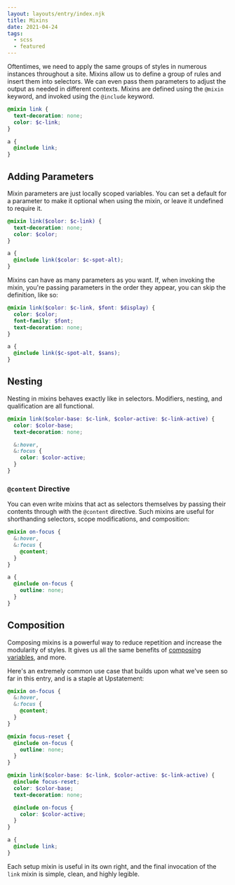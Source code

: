 ```yaml
---
layout: layouts/entry/index.njk
title: Mixins
date: 2021-04-24
tags:
  - scss
  - featured
---
```


Oftentimes, we need to apply the same groups of styles in numerous instances throughout a site. Mixins allow us to define a group of rules and insert them into selectors. We can even pass them parameters to adjust the output as needed in different contexts. Mixins are defined using the `@mixin` keyword, and invoked using the `@include` keyword.

```scss
@mixin link {
  text-decoration: none;
  color: $c-link;
}

a {
  @include link;
}
```

## Adding Parameters

Mixin parameters are just locally scoped variables. You can set a default for a parameter to make it optional when using the mixin, or leave it undefined to require it.

```scss
@mixin link($color: $c-link) {
  text-decoration: none;
  color: $color;
}

a {
  @include link($color: $c-spot-alt);
}
```

Mixins can have as many parameters as you want. If, when invoking the mixin, you're passing parameters in the order they appear, you can skip the definition, like so:

```scss
@mixin link($color: $c-link, $font: $display) {
  color: $color;
  font-family: $font;
  text-decoration: none;
}

a {
  @include link($c-spot-alt, $sans);
}
```

## Nesting

Nesting in mixins behaves exactly like in selectors. Modifiers, nesting, and qualification are all functional.

```scss
@mixin link($color-base: $c-link, $color-active: $c-link-active) {
  color: $color-base;
  text-decoration: none;

  &:hover,
  &:focus {
    color: $color-active;
  }
}
```

### `@content` Directive

You can even write mixins that act as selectors themselves by passing their contents through with the `@content` directive. Such mixins are useful for shorthanding selectors, scope modifications, and composition:

```scss
@mixin on-focus {
  &:hover,
  &:focus {
    @content;
  }
}

a {
  @include on-focus {
    outline: none;
  }
}
```

## Composition

Composing mixins is a powerful way to reduce repetition and increase the modularity of styles. It gives us all the same benefits of [composing variables](/entries/scss-variables/#variable-composition), and more.

Here's an extremely common use case that builds upon what we've seen so far in this entry, and is a staple at Upstatement:

```scss
@mixin on-focus {
  &:hover,
  &:focus {
    @content;
  }
}

@mixin focus-reset {
  @include on-focus {
    outline: none;
  }
}

@mixin link($color-base: $c-link, $color-active: $c-link-active) {
  @include focus-reset;
  color: $color-base;
  text-decoration: none;

  @include on-focus {
    color: $color-active;
  }
}

a {
  @include link;
}
```

Each setup mixin is useful in its own right, and the final invocation of the `link` mixin is simple, clean, and highly legible.
